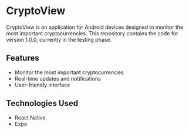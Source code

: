 # CryptoView

CryptoView is an application for Android devices designed to monitor the most important cryptocurrencies. 
This repository contains the code for version 1.0.0, currently in the testing phase.

## Features

- Monitor the most important cryptocurrencies
- Real-time updates and notifications
- User-friendly interface

## Technologies Used

- React Native
- Expo

